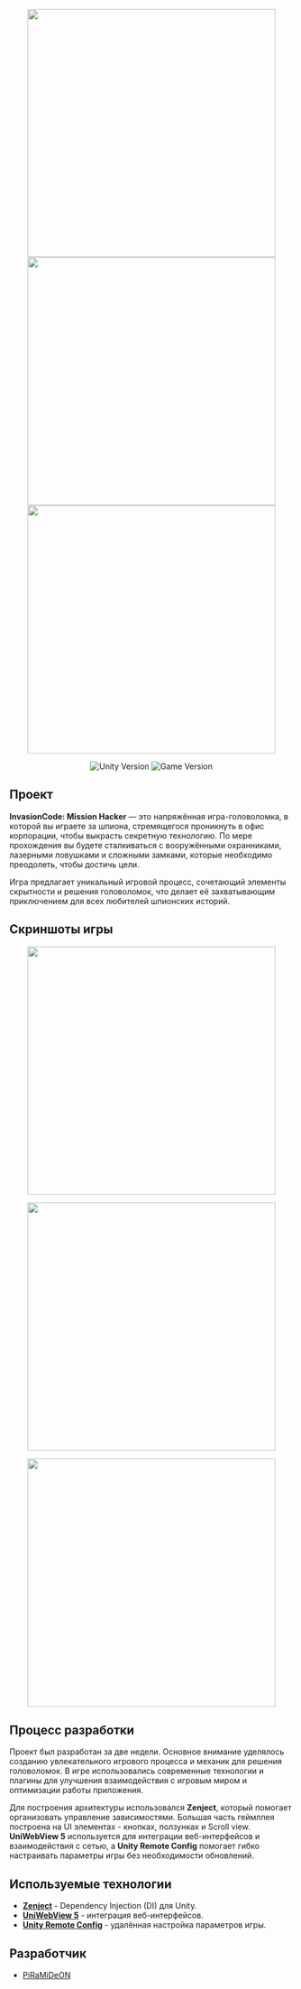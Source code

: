 <p align="center">
      <img src='https://github.com/PiRaMiDeON/InvasionCode-MissionHacker/blob/main/Imgs/1.jpg' height=440>
      <img src='https://github.com/PiRaMiDeON/InvasionCode-MissionHacker/blob/main/Imgs/2.jpg' height=440>
      <img src='https://github.com/PiRaMiDeON/InvasionCode-MissionHacker/blob/main/Imgs/3.jpg' height=440>
</p>

<p align="center">
    <img src="https://img.shields.io/badge/Engine-Unity-white" alt="Unity Version">
    <img src="https://img.shields.io/badge/Version-Beta-blue" alt="Game Version">
</p>

## Проект

**InvasionCode: Mission Hacker** — это напряжённая игра-головоломка, в которой вы играете за шпиона, стремящегося проникнуть в офис корпорации, чтобы выкрасть секретную технологию. По мере прохождения вы будете сталкиваться с вооружёнными охранниками, лазерными ловушками и сложными замками, которые необходимо преодолеть, чтобы достичь цели.

Игра предлагает уникальный игровой процесс, сочетающий элементы скрытности и решения головоломок, что делает её захватывающим приключением для всех любителей шпионских историй.

## Скриншоты игры

<p align="center"> 
      <img src='https://github.com/PiRaMiDeON/InvasionCode-MissionHacker/blob/main/Imgs/Screenshot1.jpg' height=440>
</p>
<p align="center"> 
      <img src='https://github.com/PiRaMiDeON/InvasionCode-MissionHacker/blob/main/Imgs/Screenshot2.jpg' height=440> 
</p>
<p align="center"> 
      <img src='https://github.com/PiRaMiDeON/InvasionCode-MissionHacker/blob/main/Imgs/Screenshot3.jpg' height=440>
</p>
      
## Процесс разработки

Проект был разработан за две недели. Основное внимание уделялось созданию увлекательного игрового процесса и механик для решения головоломок. В игре использовались современные технологии и плагины для улучшения взаимодействия с игровым миром и оптимизации работы приложения.

Для построения архитектуры использовался **Zenject**, который помогает организовать управление зависимостями. Большая часть геймлпея построена на UI элементах - кнопках, ползунках и Scroll view. **UniWebView 5** используется для интеграции веб-интерфейсов и взаимодействия с сетью, а **Unity Remote Config** помогает гибко настраивать параметры игры без необходимости обновлений.

## Используемые технологии

- [**Zenject**](https://assetstore.unity.com/packages/tools/utilities/zenject-157735) - Dependency Injection (DI) для Unity.
- [**UniWebView 5**](https://assetstore.unity.com/packages/tools/gui/uniwebview-5-175993) - интеграция веб-интерфейсов.
- [**Unity Remote Config**](https://docs.unity.com/remote-config/UnityRemoteConfigOverview.html) - удалённая настройка параметров игры.

## Разработчик

- [PiRaMiDeON](https://github.com/Твой_никнейм)

